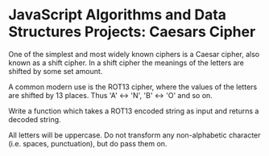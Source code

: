 # JavaScript Algorithms and Data Structures Projects: Caesars Cipher

One of the simplest and most widely known ciphers is a Caesar cipher, also known as a shift cipher. In a shift cipher 
the meanings of the letters are shifted by some set amount.

A common modern use is the ROT13 cipher, where the values of the letters are shifted by 13 places. 
Thus 'A' ↔ 'N', 'B' ↔ 'O' and so on.

Write a function which takes a ROT13 encoded string as input and returns a decoded string.

All letters will be uppercase. Do not transform any non-alphabetic character (i.e. spaces, punctuation), but do pass them on.
